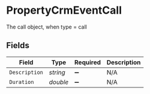 # PropertyCrmEventCall

The call object, when type = call


## Fields

| Field              | Type               | Required           | Description        |
| ------------------ | ------------------ | ------------------ | ------------------ |
| `Description`      | *string*           | :heavy_minus_sign: | N/A                |
| `Duration`         | *double*           | :heavy_minus_sign: | N/A                |